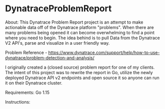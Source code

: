 # DynatraceProblemReport

About:
This Dynatrace Problem Report project is an attempt to make actionable data off of the Dynatrace platform "problems". When there are many problems being opened it can become overwhelming to find a point where you need to begin. The idea behind is to pull Data from the Dynatrace V2 API's, parse and visualize in a user friendly way.

Problem Reference - https://www.dynatrace.com/support/help/how-to-use-dynatrace/problem-detection-and-analysis/

I originally created a (closed source) problem report for one of my clients. The intent of this project was to rewrite the report in Go, utilize the newly deployed Dynatrace API v2 endpoints and open source it so anyone can run it on their Dynatrace cluster.

Requirements:
Go 1.15


Instructions:
